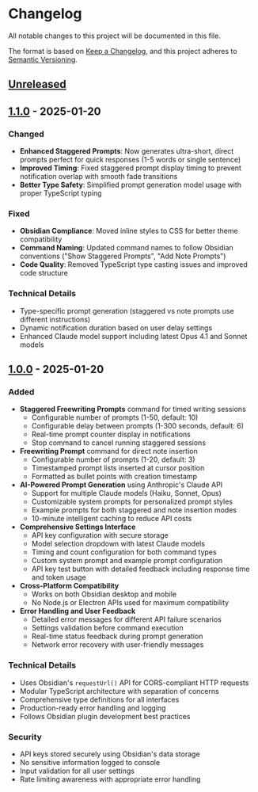 # Changelog

All notable changes to this project will be documented in this file.

The format is based on [Keep a Changelog](https://keepachangelog.com/en/1.1.0/),
and this project adheres to [Semantic Versioning](https://semver.org/spec/v2.0.0.html).

## [Unreleased]

## [1.1.0] - 2025-01-20

### Changed
- **Enhanced Staggered Prompts**: Now generates ultra-short, direct prompts perfect for quick responses (1-5 words or single sentence)
- **Improved Timing**: Fixed staggered prompt display timing to prevent notification overlap with smooth fade transitions
- **Better Type Safety**: Simplified prompt generation model usage with proper TypeScript typing

### Fixed
- **Obsidian Compliance**: Moved inline styles to CSS for better theme compatibility
- **Command Naming**: Updated command names to follow Obsidian conventions ("Show Staggered Prompts", "Add Note Prompts")
- **Code Quality**: Removed TypeScript type casting issues and improved code structure

### Technical Details
- Type-specific prompt generation (staggered vs note prompts use different instructions)
- Dynamic notification duration based on user delay settings
- Enhanced Claude model support including latest Opus 4.1 and Sonnet models

## [1.0.0] - 2025-01-20

### Added
- **Staggered Freewriting Prompts** command for timed writing sessions
  - Configurable number of prompts (1-50, default: 10)
  - Configurable delay between prompts (1-300 seconds, default: 6)
  - Real-time prompt counter display in notifications
  - Stop command to cancel running staggered sessions
- **Freewriting Prompt** command for direct note insertion
  - Configurable number of prompts (1-20, default: 3)
  - Timestamped prompt lists inserted at cursor position
  - Formatted as bullet points with creation timestamp
- **AI-Powered Prompt Generation** using Anthropic's Claude API
  - Support for multiple Claude models (Haiku, Sonnet, Opus)
  - Customizable system prompts for personalized prompt styles
  - Example prompts for both staggered and note insertion modes
  - 10-minute intelligent caching to reduce API costs
- **Comprehensive Settings Interface**
  - API key configuration with secure storage
  - Model selection dropdown with latest Claude models
  - Timing and count configuration for both command types
  - Custom system prompt and example prompt configuration
  - API key test button with detailed feedback including response time and token usage
- **Cross-Platform Compatibility**
  - Works on both Obsidian desktop and mobile
  - No Node.js or Electron APIs used for maximum compatibility
- **Error Handling and User Feedback**
  - Detailed error messages for different API failure scenarios
  - Settings validation before command execution
  - Real-time status feedback during prompt generation
  - Network error recovery with user-friendly messages

### Technical Details
- Uses Obsidian's `requestUrl()` API for CORS-compliant HTTP requests
- Modular TypeScript architecture with separation of concerns
- Comprehensive type definitions for all interfaces
- Production-ready error handling and logging
- Follows Obsidian plugin development best practices

### Security
- API keys stored securely using Obsidian's data storage
- No sensitive information logged to console
- Input validation for all user settings
- Rate limiting awareness with appropriate error handling

[Unreleased]: https://github.com/alexanderkucera/obsidian-freewriting-prompts/compare/1.1.0...HEAD
[1.1.0]: https://github.com/alexanderkucera/obsidian-freewriting-prompts/compare/1.0.0...1.1.0
[1.0.0]: https://github.com/alexanderkucera/obsidian-freewriting-prompts/releases/tag/1.0.0